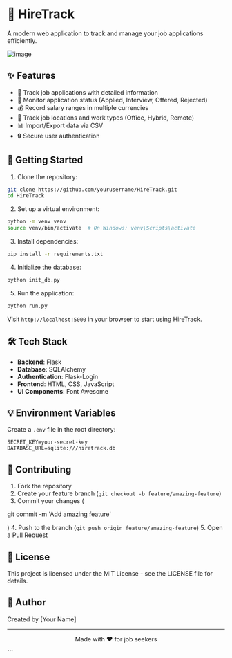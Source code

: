 # 🎯 HireTrack

A modern web application to track and manage your job applications efficiently.

![image](https://github.com/user-attachments/assets/e70d4bd6-082e-4896-894e-4cf5472c94d8)

## ✨ Features

- 📝 Track job applications with detailed information
- 💼 Monitor application status (Applied, Interview, Offered, Rejected)
- 💰 Record salary ranges in multiple currencies
- 📍 Track job locations and work types (Office, Hybrid, Remote)
- 📊 Import/Export data via CSV
- 🔒 Secure user authentication

## 🚀 Getting Started

1. Clone the repository:
```bash
git clone https://github.com/yourusername/HireTrack.git
cd HireTrack
```

2. Set up a virtual environment:
```bash
python -m venv venv
source venv/bin/activate  # On Windows: venv\Scripts\activate
```

3. Install dependencies:
```bash
pip install -r requirements.txt
```

4. Initialize the database:
```bash
python init_db.py
```

5. Run the application:
```bash
python run.py
```

Visit `http://localhost:5000` in your browser to start using HireTrack.

## 🛠️ Tech Stack

- **Backend**: Flask
- **Database**: SQLAlchemy
- **Authentication**: Flask-Login
- **Frontend**: HTML, CSS, JavaScript
- **UI Components**: Font Awesome

## 💡 Environment Variables

Create a `.env` file in the root directory:

```env
SECRET_KEY=your-secret-key
DATABASE_URL=sqlite:///hiretrack.db
```

## 🤝 Contributing

1. Fork the repository
2. Create your feature branch (`git checkout -b feature/amazing-feature`)
3. Commit your changes (

git commit -m 'Add amazing feature'

)
4. Push to the branch (`git push origin feature/amazing-feature`)
5. Open a Pull Request

## 📝 License

This project is licensed under the MIT License - see the LICENSE file for details.

## 👤 Author

Created by [Your Name]

---
<p align="center">Made with ❤️ for job seekers</p>
```
